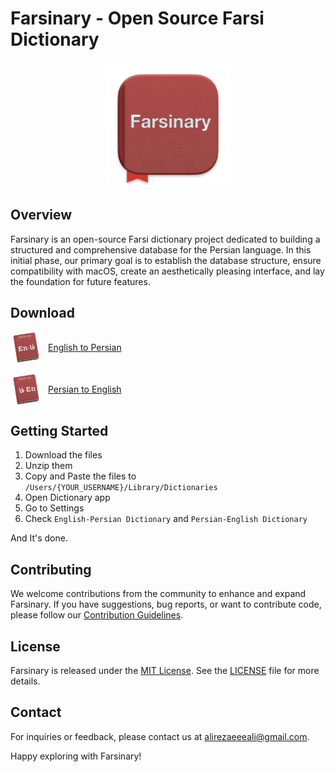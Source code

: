 # Farsinary - Open Source Farsi Dictionary

<p align="center">
  <img src="img/logo.png" alt="Farsinary Logo" width="200">
</p>

## Overview

Farsinary is an open-source Farsi dictionary project dedicated to building a structured and comprehensive database for the Persian language. In this initial phase, our primary goal is to establish the database structure, ensure compatibility with macOS, create an aesthetically pleasing interface, and lay the foundation for future features.

## Download

<div style="display: flex; align-items: center;">
  <img src="img/En-Fa.png" alt="En-Fa" width="50" style="vertical-align: middle;">
  <a href="https://github.com/alialirezaeee/farsinary/blob/main/English-Persian%20Dictionary.tar.gz" style="vertical-align: middle; margin-left: 10px;">
    English to Persian
  </a>
</div>
<br>
<div style="display: flex; align-items: center;">
  <img src="img/Fa-En.png" alt="En-Fa" width="50" style="vertical-align: middle;">
  <a href="https://github.com/alialirezaeee/farsinary/blob/main/Persian-English%20Dictionary.tar.gz" style="vertical-align: middle; margin-left: 10px;">
    Persian to English
  </a>
</div>



## Getting Started
1. Download the files
2. Unzip them
3. Copy and Paste the files to `/Users/{YOUR_USERNAME}/Library/Dictionaries`
4. Open Dictionary app
5. Go to Settings
6. Check `English-Persian Dictionary` and `Persian-English Dictionary`

And It's done.

## Contributing

We welcome contributions from the community to enhance and expand Farsinary. If you have suggestions, bug reports, or want to contribute code, please follow our [Contribution Guidelines](CONTRIBUTING.md).

## License

Farsinary is released under the [MIT License](LICENSE). See the [LICENSE](LICENSE) file for more details.

<!-- ## Acknowledgments

- Special thanks to [contributors](CONTRIBUTORS.md) who have dedicated their time and expertise to make Farsinary possible. -->

## Contact

For inquiries or feedback, please contact us at alirezaeeeali@gmail.com.

Happy exploring with Farsinary!




